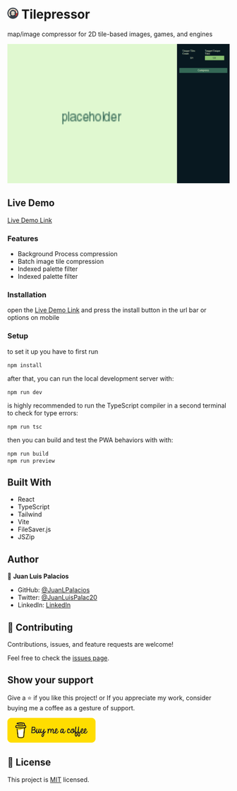 # <img src="./public/icons/logo192.png" alt="Tilepressor logo" width="25"/> Tilepressor

map/image compressor for 2D tile-based images, games, and engines

![Tilepressor](./screenshot.png)

## Live Demo

[Live Demo Link](https://juanlpalacios.github.io/Tilepressor/)

### Features

- Background Process compression
- Batch image tile compression
- Indexed palette filter
- Indexed palette filter

### Installation
open the [Live Demo Link](https://juanlpalacios.github.io/Tilepressor/) and press the install button in the url bar or options on mobile
### Setup


to set it up you have to first run 

```
npm install
```

after that, you can run the local development server with:
```
npm run dev
```

is highly recommended to run the TypeScript compiler in a second terminal to check for type errors:
```
npm run tsc
```

then you can build and test the PWA behaviors with with:
```
npm run build
npm run preview
```

## Built With

- React
- TypeScript
- Tailwind
- Vite
- FileSaver.js
- JSZip

## Author

👤 **Juan Luis Palacios**

- GitHub: [@JuanLPalacios](https://github.com/JuanLPalacios)
- Twitter: [@JuanLuisPalac20](https://twitter.com/twitterhandle)
- LinkedIn: [LinkedIn](https://www.linkedin.com/in/juan-luis-palacios-p%C3%A9rez-95b39a228/)


## 🤝 Contributing

Contributions, issues, and feature requests are welcome!

Feel free to check the [issues page](../../issues/).

## Show your support

Give a ⭐️ if you like this project!
or If you appreciate my work, consider buying me a coffee as a gesture of support.

[![buy me a coffee](./readme_assets/bmc-button.png)](https://www.buymeacoffee.com/juanluispap)

## 📝 License

This project is [MIT](./MIT.md) licensed.
